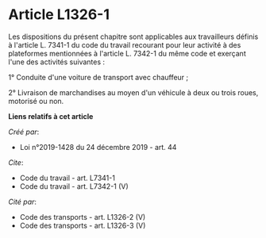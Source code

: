 # Article L1326-1

Les dispositions du présent chapitre sont applicables aux travailleurs définis à l'article L. 7341-1 du code du travail
recourant pour leur activité à des plateformes mentionnées à l'article L. 7342-1 du même code et exerçant l'une des activités
suivantes : 

1° Conduite d'une voiture de transport avec chauffeur ; 

2° Livraison de marchandises au moyen d'un véhicule à deux ou trois roues, motorisé ou non.

**Liens relatifs à cet article**

_Créé par_:

  - Loi n°2019-1428 du 24 décembre 2019 - art. 44

_Cite_:

  - Code du travail - art. L7341-1
  - Code du travail - art. L7342-1 (V)

_Cité par_:

  - Code des transports - art. L1326-2 (V)
  - Code des transports - art. L1326-3 (V)
